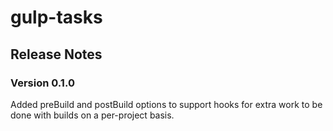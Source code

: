 # gulp-tasks

## Release Notes

### Version 0.1.0

Added preBuild and postBuild options to support hooks for extra work to be done with builds on a
per-project basis.
